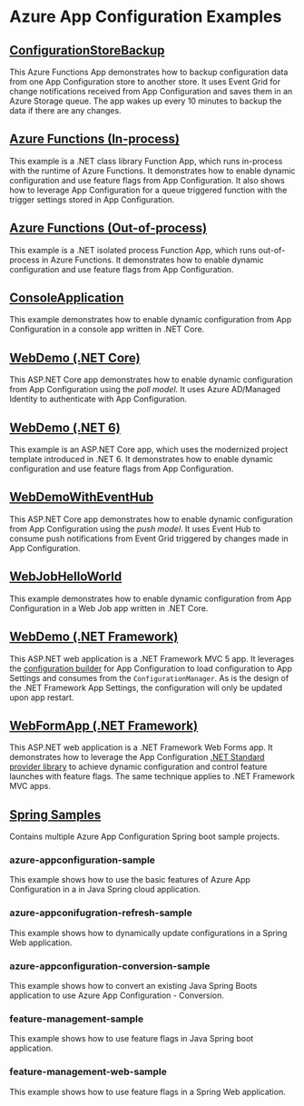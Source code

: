 # Azure App Configuration Examples

## [ConfigurationStoreBackup](./ConfigurationStoreBackup)
This Azure Functions App demonstrates how to backup configuration data from one App Configuration store to another store. It uses Event Grid for change notifications received from App Configuration and saves them in an Azure Storage queue. The app wakes up every 10 minutes to backup the data if there are any changes.

## [Azure Functions (In-process)](./DotNetCore/AzureFunction/FunctionApp)
This example is a .NET class library Function App, which runs in-process with the runtime of Azure Functions. It demonstrates how to enable dynamic configuration and use feature flags from App Configuration. It also shows how to leverage App Configuration for a queue triggered function with the trigger settings stored in App Configuration.

## [Azure Functions (Out-of-process)](./DotNetCore/AzureFunction/FunctionAppIsolatedMode)
This example is a .NET isolated process Function App, which runs out-of-process in Azure Functions. It demonstrates how to enable dynamic configuration and use feature flags from App Configuration.

## [ConsoleApplication](./DotNetCore/ConsoleApplication)
This example demonstrates how to enable dynamic configuration from App Configuration in a console app written in .NET Core.

## [WebDemo (.NET Core)](./DotNetCore/WebDemo)
This ASP.NET Core app demonstrates how to enable dynamic configuration from App Configuration using the *poll model*. It uses Azure AD/Managed Identity to authenticate with App Configuration.

## [WebDemo (.NET 6)](./DotNetCore/WebDemoNet6)
This example is an ASP.NET Core app, which uses the modernized project template introduced in .NET 6. It demonstrates how to enable dynamic configuration and use feature flags from App Configuration.

## [WebDemoWithEventHub](./DotNetCore/WebDemoWithEventHub/WebDemoWithEventHub)
This ASP.NET Core app demonstrates how to enable dynamic configuration from App Configuration using the *push model*. It uses Event Hub to consume push notifications from Event Grid triggered by changes made in App Configuration.

## [WebJobHelloWorld](./DotNetCore/WebJobs/WebJobHelloWorld)
This example demonstrates how to enable dynamic configuration from App Configuration in a Web Job app written in .NET Core.

## [WebDemo (.NET Framework)](./DotNetFramework/WebDemo)
This ASP.NET web application is a .NET Framework MVC 5 app. It leverages the [configuration builder](https://www.nuget.org/packages/Microsoft.Configuration.ConfigurationBuilders.AzureAppConfiguration/) for App Configuration to load configuration to App Settings and consumes from the `ConfigurationManager`. As is the design of the .NET Framework App Settings, the configuration will only be updated upon app restart.

## [WebFormApp (.NET Framework)](./DotNetFramework/WebFormApp)
This ASP.NET web application is a .NET Framework Web Forms app. It demonstrates how to leverage the App Configuration [.NET Standard provider library](https://www.nuget.org/packages/Microsoft.Extensions.Configuration.AzureAppConfiguration/) to achieve dynamic configuration and control feature launches with feature flags. The same technique applies to .NET Framework MVC apps.

## [Spring Samples](https://github.com/Azure-Samples/azure-spring-boot-samples/)

Contains multiple Azure App Configuration Spring boot sample projects.

### azure-appconfiguration-sample

This example shows how to use the basic features of Azure App Configuration in a in Java Spring cloud application.

### azure-appconifugration-refresh-sample

This example shows how to dynamically update configurations in a Spring Web application.

### azure-appconfiguration-conversion-sample

This example shows how to convert an existing Java Spring Boots application to use Azure App Configuration - Conversion.

### feature-management-sample

This example shows how to use feature flags in Java Spring boot application.

### feature-management-web-sample

This example shows how to use feature flags in a Spring Web application.
